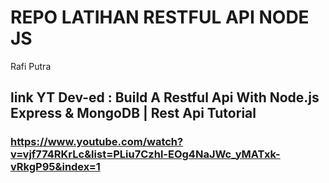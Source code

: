 # REPO LATIHAN RESTFUL API NODE JS
Rafi Putra

## link YT Dev-ed : Build A Restful Api With Node.js Express & MongoDB | Rest Api Tutorial
### https://www.youtube.com/watch?v=vjf774RKrLc&list=PLiu7Czhl-EOg4NaJWc_yMATxk-vRkgP95&index=1
